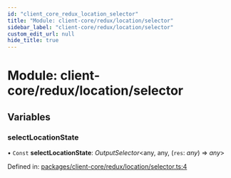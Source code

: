 ```yaml
---
id: "client_core_redux_location_selector"
title: "Module: client-core/redux/location/selector"
sidebar_label: "client-core/redux/location/selector"
custom_edit_url: null
hide_title: true
---
```


# Module: client-core/redux/location/selector

## Variables

### selectLocationState

• `Const` **selectLocationState**: *OutputSelector*<any, any, (`res`: *any*) => *any*\>

Defined in: [packages/client-core/redux/location/selector.ts:4](https://github.com/xr3ngine/xr3ngine/blob/5c3dcaef1/packages/client-core/redux/location/selector.ts#L4)
